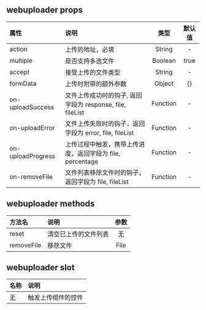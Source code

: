 ## webuploader props

|属性|说明|类型|默认值|
|:---|:---|:---:|:---:|
|action|上传的地址，必填|String|-|
|multiple|是否支持多选文件|Boolean|true|
|accept|接受上传的文件类型|String|-|
|formData|上传时附带的额外参数|Object|{}|
|on-uploadSuccess|文件上传成功时的钩子, 返回字段为 response, file, fileList|Function|-|
|on-uploadError|文件上传失败时的钩子，返回字段为 error, file, fileList|Function|-|
|on-uploadProgress|上传过程中触发，携带上传进度，返回字段为 file, percentage|Function|-|
|on-removeFile|文件列表移除文件时的钩子，返回字段为 file, fileList|Function|-|


## webuploader methods

|方法名|说明|参数|
|:---|:---|:---:|
|reset|清空已上传的文件列表|无|
|removeFile|移除文件|File|

## webuploader slot

|名称|说明|
|:---|:---|
|无|触发上传组件的控件|